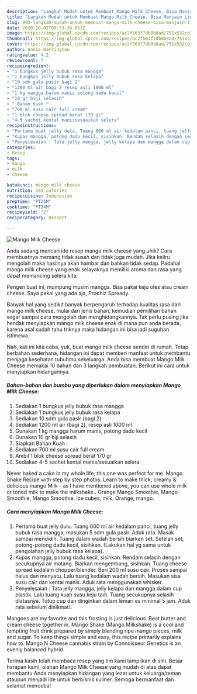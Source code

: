 ```yaml
---
description: "Langkah Mudah untuk Membuat Mango Milk Cheese, Bisa Manjain Lidah"
title: "Langkah Mudah untuk Membuat Mango Milk Cheese, Bisa Manjain Lidah"
slug: 993-langkah-mudah-untuk-membuat-mango-milk-cheese-bisa-manjain-lidah
date: 2020-10-02T09:33:34.053Z
image: https://img-global.cpcdn.com/recipes/ac2f563f7db0b8ad/751x532cq70/mango-milk-cheese-foto-resep-utama.jpg
thumbnail: https://img-global.cpcdn.com/recipes/ac2f563f7db0b8ad/751x532cq70/mango-milk-cheese-foto-resep-utama.jpg
cover: https://img-global.cpcdn.com/recipes/ac2f563f7db0b8ad/751x532cq70/mango-milk-cheese-foto-resep-utama.jpg
author: Annie Harrington
ratingvalue: 4.2
reviewcount: 7
recipeingredient:
- "1 bungkus jelly bubuk rasa mangga"
- "1 bungkus jelly bubuk rasa kelapa"
- "10 sdm gula pasir bagi 2"
- "1200 ml air bagi 2 resep asli 1000 ml"
- "1 kg mangga harum manis potong dadu kecil"
- "10 gr biji selasih"
- " Bahan Kuah "
- "700 ml susu cair full cream"
- "1 blok cheese spread berat 170 gr"
- "4-5 sachet kental manissesuaikan selera"
recipeinstructions:
- "Pertama buat jelly dulu. Tuang 600 ml air kedalam panci, tuang jelly bubuk rasa mangga, masukan 5 sdm gula pasir. Aduk rata. Masak sampai mendidih. Tuang dalam wadah bersih biarkan set. Setelah set, potong-potong dadu kecil, sisihkan. (Lakukan hal yg sama untuk pengolahan jelly bubuk rasa kelapa)."
- "Kupas mangga, potong dadu kecil, sisihkan. Rendam selasih dengan secukupnya air matang. Biarkan mengembang, sisihkan. Tuang cheese spread kedalam chopper/blender. Beri 200 ml susu cair. Proses sampai halus dan menyatu. Lalu tuang kedalam wadah bersih. Masukan sisa susu cair dan kental manis. Aduk rata menggunakan whisker."
- "Penyelesaian : Tata jelly mangga, jelly kelapa dan mangga dalam cup plastik. Lalu tuang kuah susu keju tadi. Tuang secukupnya selasih diatasnya. Tutup cup dan dinginkan dalam lemari es minimal 5 jam. Aduk rata sebelum dinikmati."
categories:
- Resep
tags:
- mango
- milk
- cheese

katakunci: mango milk cheese 
nutrition: 169 calories
recipecuisine: Indonesian
preptime: "PT25M"
cooktime: "PT34M"
recipeyield: "2"
recipecategory: Dessert

---
```



![Mango Milk Cheese](https://img-global.cpcdn.com/recipes/ac2f563f7db0b8ad/751x532cq70/mango-milk-cheese-foto-resep-utama.jpg)

Anda sedang mencari ide resep mango milk cheese yang unik? Cara membuatnya memang tidak susah dan tidak juga mudah. Jika keliru mengolah maka hasilnya akan hambar dan bahkan tidak sedap. Padahal mango milk cheese yang enak selayaknya memiliki aroma dan rasa yang dapat memancing selera kita.

Pengen buat ini, mumpung musim mangga. Bisa pakai keju oles atau cream cheese. Saya pakai yang ada aja, Prochiz Spready.

Banyak hal yang sedikit banyak berpengaruh terhadap kualitas rasa dari mango milk cheese, mulai dari jenis bahan, kemudian pemilihan bahan segar sampai cara mengolah dan menghidangkannya. Tak perlu pusing jika hendak menyiapkan mango milk cheese enak di mana pun anda berada, karena asal sudah tahu triknya maka hidangan ini bisa jadi suguhan istimewa.


Nah, kali ini kita coba, yuk, buat mango milk cheese sendiri di rumah. Tetap berbahan sederhana, hidangan ini dapat memberi manfaat untuk membantu menjaga kesehatan tubuhmu sekeluarga. Anda bisa membuat Mango Milk Cheese memakai 10 bahan dan 3 langkah pembuatan. Berikut ini cara untuk menyiapkan hidangannya.

<!--inarticleads1-->

##### Bahan-bahan dan bumbu yang diperlukan dalam menyiapkan Mango Milk Cheese:

1. Sediakan 1 bungkus jelly bubuk rasa mangga
1. Sediakan 1 bungkus jelly bubuk rasa kelapa
1. Sediakan 10 sdm gula pasir (bagi 2)
1. Sediakan 1200 ml air (bagi 2), resep asli 1000 ml
1. Gunakan 1 kg mangga harum manis, potong dadu kecil
1. Gunakan 10 gr biji selasih
1. Siapkan  Bahan Kuah :
1. Sediakan 700 ml susu cair full cream
1. Ambil 1 blok cheese spread berat 170 gr
1. Sediakan 4-5 sachet kental manis/sesuaikan selera


Never baked a cake in my whole life, this one was perfect for me. Mango Shake Recipe with step by step photos. Learn to make thick, creamy &amp; delicious mango Milk - as I have mentioned above, you can use whole milk or toned milk to make the milkshake.. Orange Mango Smoothie, Mango Smoothie, Mango Smoothie. ice cubes, milk, Orange, mango. 

<!--inarticleads2-->

##### Cara menyiapkan Mango Milk Cheese:

1. Pertama buat jelly dulu. Tuang 600 ml air kedalam panci, tuang jelly bubuk rasa mangga, masukan 5 sdm gula pasir. Aduk rata. Masak sampai mendidih. Tuang dalam wadah bersih biarkan set. Setelah set, potong-potong dadu kecil, sisihkan. (Lakukan hal yg sama untuk pengolahan jelly bubuk rasa kelapa).
1. Kupas mangga, potong dadu kecil, sisihkan. Rendam selasih dengan secukupnya air matang. Biarkan mengembang, sisihkan. Tuang cheese spread kedalam chopper/blender. Beri 200 ml susu cair. Proses sampai halus dan menyatu. Lalu tuang kedalam wadah bersih. Masukan sisa susu cair dan kental manis. Aduk rata menggunakan whisker.
1. Penyelesaian : Tata jelly mangga, jelly kelapa dan mangga dalam cup plastik. Lalu tuang kuah susu keju tadi. Tuang secukupnya selasih diatasnya. Tutup cup dan dinginkan dalam lemari es minimal 5 jam. Aduk rata sebelum dinikmati.


Mangoes are my favorite and this frosting is just delicious. Beat butter and cream cheese together in. Mango Shake (Mango Milkshake) is a cool and tempting fruit drink prepared by simply blending ripe mango pieces, milk and sugar. To keep things simple and easy, this recipe primarily explains how to. Mango N Cheese cannabis strain by Connoisseur Genetics is an evenly balanced hybrid. 

Terima kasih telah membaca resep yang tim kami tampilkan di sini. Besar harapan kami, olahan Mango Milk Cheese yang mudah di atas dapat membantu Anda menyiapkan hidangan yang lezat untuk keluarga/teman ataupun menjadi ide untuk berbisnis kuliner. Semoga bermanfaat dan selamat mencoba!
